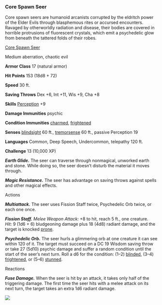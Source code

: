 ### Core Spawn Seer

Core spawn seers are humanoid arcanists corrupted by the eldritch power of the Elder Evils through blasphemous rites or accursed encounters. Ravaged by otherworldly radiation and disease, their bodies are covered in horrible protrusions of fluorescent crystals, which emit a psychedelic glow from beneath the tattered folds of their robes.

[Core Spawn Seer](https://www.dndbeyond.com/monsters/core-spawn-seer)

Medium aberration, chaotic evil

**Armor Class** 17 (natural armor)

**Hit Points** 153 (18d8 + 72)

**Speed** 30 ft.

**Saving Throws** Dex +6, Int +11, Wis +9, Cha +8

**Skills** [Perception](https://www.dndbeyond.com/compendium/rules/basic-rules/using-ability-scores#Perception) +9

**Damage Immunities** psychic

**Condition Immunities** [charmed](https://www.dndbeyond.com/compendium/rules/basic-rules/appendix-a-conditions#Charmed), [frightened](https://www.dndbeyond.com/compendium/rules/basic-rules/appendix-a-conditions#Frightened)

**Senses** [blindsight](https://www.dndbeyond.com/compendium/rules/basic-rules/monsters#Blindsight) 60 ft., [tremorsense](https://www.dndbeyond.com/compendium/rules/basic-rules/monsters#Tremorsense) 60 ft., passive Perception 19

**Languages** Common, Deep Speech, Undercommon, telepathy 120 ft.

**Challenge** 13 (10,000 XP)

_**Earth Glide.**_ The seer can traverse through nonmagical, unworked earth and stone. While doing so, the seer doesn’t disturb the material it moves through.

_**Magic Resistance.**_ The seer has advantage on saving throws against spells and other magical effects.

Actions

_**Multiattack.**_ The seer uses Fission Staff twice, Psychedelic Orb twice, or each one once.

_**Fission Staff.** Melee Weapon Attack:_ +8 to hit, reach 5 ft., one creature. _Hit:_ 9 (1d6 + 6) bludgeoning damage plus 18 (4d8) radiant damage, and the target is knocked [prone](https://www.dndbeyond.com/compendium/rules/basic-rules/appendix-a-conditions#Prone).

_**Psychedelic Orb.**_ The seer hurls a glimmering orb at one creature it can see within 120 of it. The target must succeed on a DC 19 Wisdom saving throw or take 27 (5d10) psychic damage and suffer a random condition until the start of the seer’s next turn. Roll a d6 for the condition: (1–2) [blinded](https://www.dndbeyond.com/compendium/rules/basic-rules/appendix-a-conditions#Blinded), (3–4) [frightened](https://www.dndbeyond.com/compendium/rules/basic-rules/appendix-a-conditions#Frightened), or (5–6) [stunned](https://www.dndbeyond.com/compendium/rules/basic-rules/appendix-a-conditions#Stunned).

Reactions

_**Fuse Damage.**_ When the seer is hit by an attack, it takes only half of the triggering damage. The first time the seer hits with a melee attack on its next turn, the target takes an extra 1d6 radiant damage.

[![](https://media-waterdeep.cursecdn.com/avatars/thumbnails/9170/15/300/491/637199798867153957.png)](https://media-waterdeep.cursecdn.com/avatars/9170/15/637199798867153957.png)